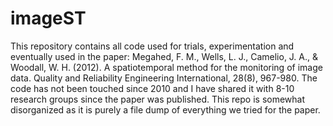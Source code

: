 # imageST
This repository contains all code used for trials, experimentation and eventually used in the paper: Megahed, F. M., Wells, L. J., Camelio, J. A., &amp; Woodall, W. H. (2012). A spatiotemporal method for the monitoring of image data. Quality and Reliability Engineering International, 28(8), 967-980. The code has not been touched since 2010 and I have shared it with 8-10 research groups since the paper was published. This repo is somewhat disorganized as it is purely a file dump of everything we tried for the paper.
